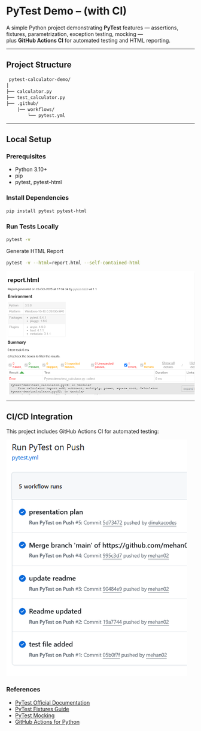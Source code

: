 # PyTest Demo – (with CI)

A simple Python project demonstrating **PyTest** features — assertions, fixtures, parametrization, exception testing, mocking —  
plus **GitHub Actions CI** for automated testing and HTML reporting.

---

## Project Structure

```
 pytest-calculator-demo/
│
├── calculator.py 
├── test_calculator.py 
├── .github/
    |── workflows/
        └── pytest.yml 
```

  

---

## Local Setup

### Prerequisites
- Python 3.10+
- pip  
- pytest, pytest-html

### Install Dependencies
```bash
pip install pytest pytest-html
```

### Run Tests Locally
```bash
pytest -v
```


Generate HTML Report
```bash
pytest -v --html=report.html --self-contained-html
```

![HTML Report Generation](Screenshots/report%20generation.png)

---

## CI/CD Integration

This project includes GitHub Actions CI for automated testing:

![GitHub Actions CI Integration](Screenshots/CI%20github%20actions%20integration.png)

### References

- [PyTest Official Documentation](https://docs.pytest.org/)
- [PyTest Fixtures Guide](https://docs.pytest.org/en/stable/how-to/fixtures.html)
- [PyTest Mocking](https://docs.pytest.org/en/stable/how-to/mock.html)
- [GitHub Actions for Python](https://docs.github.com/en/actions/automating-builds-and-tests/building-and-testing-python)

